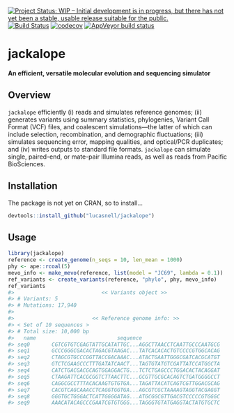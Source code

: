 
<!-- README.md is generated from README.Rmd. Please edit that file -->

[![Project Status: WIP – Initial development is in progress, but there
has not yet been a stable, usable release suitable for the
public.](http://www.repostatus.org/badges/latest/wip.svg)](http://www.repostatus.org/#wip)
[![Build
Status](https://travis-ci.com/lucasnell/jackalope.svg?branch=master)](https://travis-ci.com/lucasnell/jackalope)
[![codecov](https://codecov.io/gh/lucasnell/jackalope/branch/master/graph/badge.svg)](https://codecov.io/gh/lucasnell/jackalope)
[![AppVeyor build
status](https://ci.appveyor.com/api/projects/status/github/lucasnell/jackalope?branch=master&svg=true)](https://ci.appveyor.com/project/lucasnell/jackalope)

# jackalope

**An efficient, versatile molecular evolution and sequencing simulator**

## Overview

`jackalope` efficiently (i) reads and simulates reference genomes; (ii)
generates variants using summary statistics, phylogenies, Variant Call
Format (VCF) files, and coalescent simulations—the latter of which can
include selection, recombination, and demographic fluctuations; (iii)
simulates sequencing error, mapping qualities, and optical/PCR
duplicates; and (iv) writes outputs to standard file formats. `jackalope`
can simulate single, paired-end, or mate-pair Illumina reads, as well as
reads from Pacific BioSciences.

## Installation

The package is not yet on CRAN, so to install…

``` r
devtools::install_github("lucasnell/jackalope")
```

## Usage

``` r
library(jackalope)
reference <- create_genome(n_seqs = 10, len_mean = 1000)
phy <- ape::rcoal(5)
mevo_info <- make_mevo(reference, list(model = "JC69", lambda = 0.1))
ref_variants <- create_variants(reference, "phylo", phy, mevo_info)
ref_variants
#>                            << Variants object >>
#> # Variants: 5
#> # Mutations: 17,940
#> 
#>                         << Reference genome info: >>
#> < Set of 10 sequences >
#> # Total size: 10,000 bp
#>   name                          sequence                             length
#> seq0       CGTCGTGTCGAGTATTGCATATTGC...AGGCTTAACCTCAATTGCCCAATGCG      1000
#> seq1       GCCCGGGCGACACTAGACGTAAGAC...TATCACACACTGTCCCCGTGGCACAG      1000
#> seq2       CTAGCGTGCCCGGTTACCGACAAAC...ATACTGAATTGGGCGATCACGCATGT      1000
#> seq3       GTCTCGAAGCCCTTTGATATCAACT...TAGTGTATGTCGATTATCCATGGCTA      1000
#> seq4       CATCTGACGACGCAGTGGAGGACTG...TCTCTGAGCCCTGGACACTACAGGAT      1000
#> seq5       CTAAGATTCACGCGGTCTTAACTTC...GCGTTGCGCACAGTCTGATGGGGCCT      1000
#> seq6       CAGGCGCCTTTACACAAGTGTGTGA...TAGATTACATCAGTCGTTGGACGCAG      1000
#> seq7       CACGTCAGCAAACCTCAGGTGGTGA...AGCGTCGCTAAAAGTAGGTACGAGGT      1000
#> seq8       GGGTGCTGGGACTCATTGGGGATAG...ATGCGGCGTTGACGTCCCCCGTGGGC      1000
#> seq9       AAACATACAGCCCGAATCGTGTGGG...TAGGGTGTATGAGGTACTATGTGCTC      1000
```
